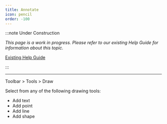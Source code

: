 ```yaml
---
title: Annotate
icon: pencil
order: -100
---
```


:::note Under Construction

*This page is a work in progress. Please refer to our existing Help Guide for information about this topic.*

[Existing Help Guide](https://help.pozi.com/search?query=annotate)

:::

---

Toolbar > Tools > Draw

Select from any of the following drawing tools:

* Add text
* Add point
* Add line
* Add shape

